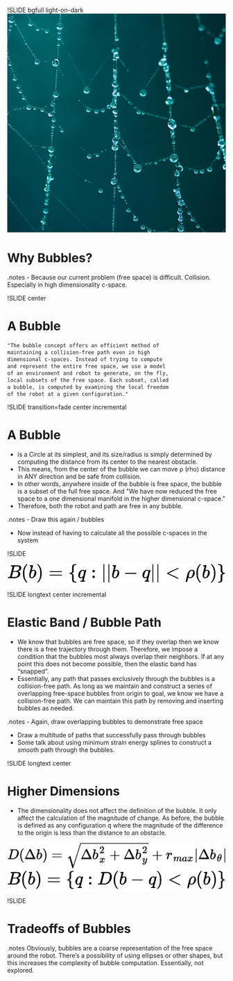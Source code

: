 !SLIDE bgfull light-on-dark
![background](../cover/droplets.jpg)  

# Why Bubbles?

.notes - Because our current problem (free space) is difficult. Collision.  Especially in high dimensionality c-space.

!SLIDE center

# A Bubble

    "The bubble concept offers an efficient method of
    maintaining a collision-free path even in high 
    dimensional c-spaces. Instead of trying to compute 
    and represent the entire free space, we use a model 
    of an environment and robot to generate, on the fly, 
    local subsets of the free space. Each subset, called 
    a bubble, is computed by examining the local freedom 
    of the robot at a given configuration."
    
!SLIDE transition=fade center incremental

# A Bubble

- is a Circle at its simplest, and its size/radius is simply determined by computing the distance from its center to the nearest obstacle.
- This means, from the center of the bubble we can move ρ (rho) distance in ANY direction and be safe from collision.
- In other words, anywhere inside of the bubble is free space, the bubble is a subset of the full free space. And "We have now reduced the free space to a one dimensional manifold in the higher dimensional c-space."
- Therefore, both the robot and path are free in any bubble.

.notes - Draw this again / bubbles
- Now instead of having to calculate all the possible c-spaces in the system
    
!SLIDE

![bubblemath](bubblemath.png)

!SLIDE longtext center incremental

# Elastic Band / Bubble Path

* We know that bubbles are free space, so if they overlap then we know there is a free trajectory through them. Therefore, we impose a condition that the bubbles most always overlap their neighbors. If at any point this does not become possible, then the elastic band has “snapped”.
* Essentially, any path that passes exclusively through the bubbles is a collision-free path. As long as we maintain and construct a series of overlapping free-space bubbles from origin to goal, we know we have a collision-free path. We can maintain this path by removing and inserting bubbles as needed.

.notes - Again, draw overlapping bubbles to demonstrate free space
- Draw a multitude of paths that successfully pass through bubbles
- Some talk about using minimum strain energy splines to construct a smooth path through the bubbles.

!SLIDE longtext center

# Higher Dimensions

* The dimensionality does not affect the definition of the bubble. It only affect the calculation of the magnitude of change. As before, the bubble is defined as any configuration q where the magnitude of the difference to the origin is less than the distance to an obstacle.

![dimendist](dimensiondistance.png)
![newbubblemath](newbubblemath.png)

!SLIDE

# Tradeoffs of Bubbles

.notes Obviously, bubbles are a coarse representation of the free space around the robot. There’s a possibility of using ellipses or other shapes, but this increases the complexity of bubble computation. Essentially, not explored.